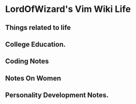 # LordOfWizard's Vim Wiki Life

## Things related to life

## College Education.

## Coding Notes

## Notes On Women

## Personality Development Notes.
